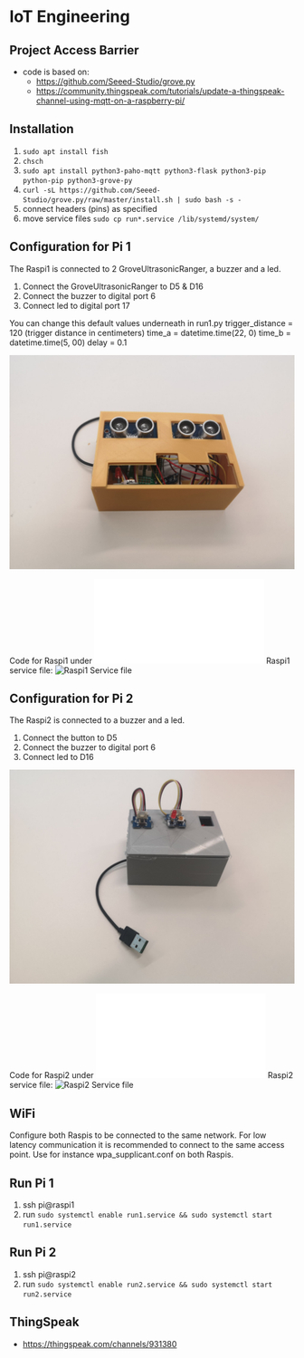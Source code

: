 # IoT Engineering
## Project Access Barrier
* code is based on: 
   - https://github.com/Seeed-Studio/grove.py
   - https://community.thingspeak.com/tutorials/update-a-thingspeak-channel-using-mqtt-on-a-raspberry-pi/

## Installation
1. `sudo apt install fish`
1. `chsch`
1. `sudo apt install python3-paho-mqtt python3-flask python3-pip python-pip python3-grove-py`
1. `curl -sL https://github.com/Seeed-Studio/grove.py/raw/master/install.sh | sudo bash -s -`
1. connect headers (pins) as specified
1. move service files `sudo cp run*.service /lib/systemd/system/`

## Configuration for Pi 1

The Raspi1 is connected to 2 GroveUltrasonicRanger, a buzzer and a led.

1. Connect the GroveUltrasonicRanger to D5 & D16
1. Connect the buzzer to digital port 6
1. Connect led to digital port 17

You can change this default values underneath in run1.py
trigger_distance = 120 (trigger distance in centimeters)
time_a = datetime.time(22, 0)
time_b = datetime.time(5, 00)
delay = 0.1

![Raspi1](./docu/raspi1.jpg)

Code for Raspi1 under ![Code Raspi1](./run1.py)
Raspi1 service file: ![Raspi1 Service file](./run1.service)

## Configuration for Pi 2

The Raspi2 is connected to a buzzer and a led.

1. Connect the button to D5
1. Connect the buzzer to digital port 6
1. Connect led to D16

![Raspi2](./docu/raspi2.jpg)

Code for Raspi2 under ![Code Raspi2](./run2.py)
Raspi2 service file: ![Raspi2 Service file](./run2.service)

## WiFi

Configure both Raspis to be connected to the same network. For low latency communication it is recommended to connect 
to the same access point. Use for instance wpa_supplicant.conf on both Raspis. 

## Run Pi 1
1. ssh pi@raspi1
1. run `sudo systemctl enable run1.service && sudo systemctl start run1.service`

## Run Pi 2 
1. ssh pi@raspi2
1. run `sudo systemctl enable run2.service && sudo systemctl start run2.service`

## ThingSpeak
- https://thingspeak.com/channels/931380

